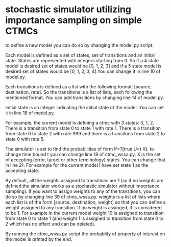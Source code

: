# stochastic simulator utilizing importance sampling on simple CTMCs

to define a new model you can do so by changing the model.py script.

Each model is defined as a set of states, set of transitions and an initial state. States are represented with integers starting from 0. So if a 4 state model is desired set of states would be [0, 1, 2, 3] and if a 5 state model is desired set of states would be [0, 1, 2, 3, 4].You can change it in line 10 of model.py.

Each transitions is defined as a list with the following format: [source, destination, rate]. So the transitions is a list of lists, each following the mentioned format. You can add transitions by changing line 14 of model.py. 

Initial state is an integer indicating the initial state of the model. You can set it in line 18 of model.py. 

For example, the current model is defining a ctmc with 3 states: 0, 1, 2. There is a transition from state 0 to state 1 with rate 1. There is a transition from state 0 to state 2 with rate 999 and there is a transitons from state 2 to state 0 with rate 5.

The simulator is set to find the probabilities of form P=?[true U<t X]. to change time bound t you can change line 18 of ctmc_wssa.py. X is the set of accepting (error, target or other terminology) states. You can change that in line 21. For example for the current model I have set state 1 as the accepting state.

By default, all the weights assigned to transitions are 1 (so if no weights are defined the simulator works as a stochastic simulator without importance sampling). If you want to assign weights to any of the transitions, you can do so by changing line 39 of ctmc_wssa.py. weights is a list of lists where each list is of the form [source, destination, weight] so that you can define a weight assigned to any transition. If no weight is assinged, it is considered to be 1. For example in the current model weight 10 is assigned to transition from state 0 to state 1 (and weight 1 is assigned to transition from state 0 to 2 which has no effect and can be deleted). 

By running the ctmc_wssa.py script the probablity of property of interest on the model is printed by the end.
